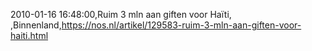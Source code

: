 2010-01-16 16:48:00,Ruim 3 mln aan giften voor Haïti, ,Binnenland,https://nos.nl/artikel/129583-ruim-3-mln-aan-giften-voor-haiti.html